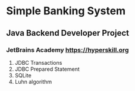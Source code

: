 #  Simple Banking System
## Java Backend Developer Project
### JetBrains Academy https://hyperskill.org

1. JDBC Transactions
2. JDBC Prepared Statement
3. SQLite
4. Luhn algorithm